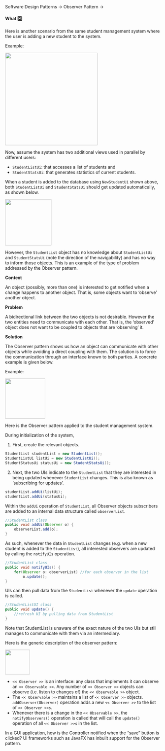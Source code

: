 <link rel="stylesheet" href="{{baseUrl}}/css/textbook.css">

<div class="website-content">

<div id="path">Software Design Patterns &rarr; Observer Pattern &rarr;</div>

<div id="title">

#### What :two:

</div>

<div id="body">

Here is another scenario from the same student management system where the user is adding a new student to the system.

<tip-box>

Example:

<img src="{{baseUrl}}/designPatterns/observer/what/images/sequenceDiagram.png" height="300" />
<p/>

Now, assume the system has two additional views used in parallel by different users:

* `StudentListUi`: that accesses a list of students and
* `StudentStatsUi`: that generates statistics of current students.

When a student is added to the database using `NewStudentUi` shown above, both `StudentListUi` and `StudentStatsUi` should get updated automatically, as shown below.

<img src="{{baseUrl}}/designPatterns/observer/what/images/studentListUI.png" height="150" />
<p/>

However, the `StudentList` object has no knowledge about `StudentListUi` and `StudentStatsUi` (note the direction of the navigability) and has no way to inform those objects. This is an example of the type of problem addressed by the Observer pattern.

</tip-box>

**Context**

An object (possibly, more than one) is interested to get notified when a change happens to another object. That is, some objects want to ‘observe’ another object.

**Problem**

A bidirectional link between the two objects is not desirable. However the two entities need to communicate with each other. That is, the ‘observed’ object does not want to be coupled to objects that are ‘observing’ it.

**Solution**

The Observer pattern shows us how an object can communicate with other objects while avoiding a direct coupling with them.
The solution is to force the communication through an interface known to both parties. A concrete example is given below.

<tip-box>

Example:

<img src="{{baseUrl}}/designPatterns/observer/what/images/studentListObserver.png" height="130" />
<p/>

Here is the Observer pattern applied to the student management system.

During initialization of the system,

1. First, create the relevant objects.

```java
StudentList studentList = new StudentList();
StudentListUi listUi = new StudentListUi();
StudentStatusUi statusUi = new StudentStatsUi();
```

2. Next, the two UIs indicate to the `StudentList` that they are interested in being updated whenever `StudentList` changes. This is also known as ‘subscribing for updates’.

```java
studentList.addUi(listUi);
studentList.addUi(statusUi);
```

Within the `addUi` operation of `StudentList`, all Observer objects subscribers are added to an internal data structure called `observerList`.

```java
//StudentList class
public void addUi(Observer o) {
    observerList.add(o);
}
```

As such, whenever the data in `StudentList` changes (e.g. when a new student is added to the `StudentList`), all interested observers are updated by calling the `notifyUIs` operation.

```java
//StudentList class
public void notifyUIs() {
    for(Observer o: observerList) //for each observer in the list
        o.update();
}
```

UIs can then pull data from the `StudentList` whenever the `update` operation is called.

```java
//StudentListUI class
public void update() {
    //refresh UI by pulling data from StudentList
}
```

Note that StudentList is unaware of the exact nature of the two UIs but still manages to communicate with them via an intermediary.

</tip-box>

Here is the generic description of the observer pattern:

<img src="{{baseUrl}}/designPatterns/observer/what/images/observableInterfaceDiagram.png" height="80" />
<p/>

*	`<< Observer >>` is an interface: any class that implements it can observe an `<< Observable >>`. Any number of `<< Observer >>` objects can observe (i.e. listen to changes of) the `<< Observable >>` object.
*	The `<< Observable >>` maintains a list of `<< Observer >>` objects. `addObserver(Observer)` operation adds a new `<< Observer >>` to the list of `<< Observer >>s`.
*	Whenever there is a change in the `<< Observable >>`, the `notifyObservers()` operation is called that will call the `update()` operation of all `<< Observer >>s` in the list.

In a GUI application, how is the Controller notified when the “save” button is clicked? UI frameworks such as JavaFX has inbuilt support for the Observer pattern.

</div>

<div id="extras">

<include src="exercises.md" />

</div>

</div>

